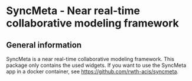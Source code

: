 # SyncMeta - Near real-time collaborative modeling framework

## General information

SyncMeta is a near real-time collaborative modeling framework. This package only contains the used widgets. If you want to use the SyncMeta app in a docker container, see <https://github.com/rwth-acis/syncmeta>.
